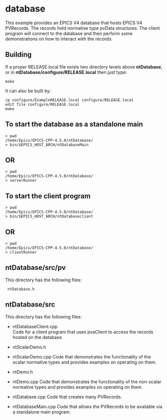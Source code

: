 # database

This example provides an EPICS V4 database that hosts EPICS V4 PVRecords. 
The records hold normative type pvData structures.
The client program will connect to the database and then perform some
demonstrations on how to interact with the records.

## Building

If a proper RELEASE.local file exists two directory levels above **ntDatabase**,
or in **ntDatabase/configure/RELEASE.local** then just type:

    make

It can also be built by:

    cp configure/ExampleRELEASE.local configure/RELEASE.local
    edit file configure/RELEASE.local
    make

## To start the database as a standalone main

    > pwd
    /home/Epics/EPICS-CPP-4.5.0/ntDatabase/
    > bin/$EPICS_HOST_ARCH/ntDatabaseMain

## OR
    > pwd
    /home/Epics/EPICS-CPP-4.5.0/ntDatabase/
	> serverRunner

## To start the client program

    > pwd
    /home/Epics/EPICS-CPP-4.5.0/ntDatabase/
    > bin/$EPICS_HOST_ARCH/ntDatabaseclient

## OR
    > pwd
    /home/Epics/EPICS-CPP-4.5.0/ntDatabase/
	> clientRunner

## ntDatabase/src/pv

This directory has the following files:

     ntDatabase.h
  

## ntDatabase/src

This directory has the following files:

* ntDatabaseClient.cpp  
Code for a client program that uses pvaClient to access the records
hosted on the database.

* ntScalarDemo.h
* ntScalarDemo.cpp
Code that demonstrates the functionality of the scalar normative types
and provides examples on operating on them.

* ntDemo.h
* ntDemo.cpp
Code that demonstrates the functionality of the non-scalar normative types
and provides examples on operating on them.

* ntDatabase.cpp 
Code that creates many PVRecords.    

* ntDatabaseMain.cpp
Code that allows the PVRecords to be available via a standalone main program.

